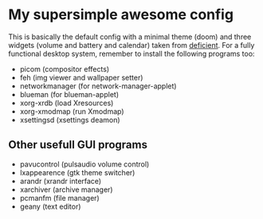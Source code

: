 # My supersimple awesome config

This is basically the default config with a minimal theme (doom) and three widgets (volume and battery and calendar) taken from [deficient](https://github.com/deficient). For a fully functional desktop system, remember to install the following programs too:

- picom (compositor effects)
- feh (img viewer and wallpaper setter)
- networkmanager (for network-manager-applet)
- blueman (for blueman-applet)
- xorg-xrdb (load Xresources)
- xorg-xmodmap (run Xmodmap)
- xsettingsd (xsettings deamon)


## Other usefull GUI programs

- pavucontrol (pulsaudio volume control)
- lxappearence (gtk theme switcher)
- arandr (xrandr interface)
- xarchiver (archive manager)
- pcmanfm (file manager)
- geany (text editor)
